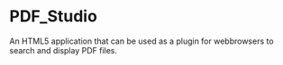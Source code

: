 # PDF_Studio
An HTML5 application that can be used as a plugin for webbrowsers to search and display PDF files.
